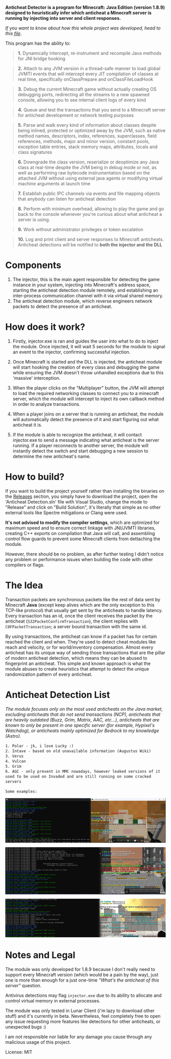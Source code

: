 **Anticheat Detector is a program for Minecraft: Java Edition (version 1.8.9) designed to heuristically infer which anticheat a Minecraft server is running by injecting into server and client responses.**

*If you want to know about how this whole project was developed, head to this [file](https://github.com/NotRequiem/Anticheat-Detector/blob/master/xd.md).*

This program has the ability to:
> __1.__ Dynamically intercept, re-instrument and recompile Java methods for JNI bridge hooking

> __2.__ Attach to any JVM version in a thread-safe manner to load global JVMTI events that will intercept every JIT compilation of classes at real time, specifically onClassPrepare and onClassFileLoadHook

> __3.__ Debug the current Minecraft game without actually creating OS debugging ports, redirecting all the streams to a new spawned console, allowing you to see internal client logs of every kind

> __4.__ Queue and test the transactions that you send to a Minecraft server for anticheat development or network testing purposes

> __5.__ Parse and walk every kind of information about classes despite being inlined, protected or optimized away by the JVM, such as native method names, descriptors, index, references, superclasses, field references, methods, major and minor version, constant pools, exception table entries, stack memory maps, attributes, locals and class signatures

> __6.__ Downgrade the class version, reserialize or deoptimize any Java class at real-time despite the JVM being in debug mode or not, as well as performing raw bytecode instrumentation based on the attached JVM without using external java agents or modifying virtual machine arguments at launch time

> __7.__ Establish public IPC channels via events and file mapping objects that anybody can listen for anticheat detection

> __8.__ Perform with minimum overhead, allowing to play the game and go back to the console whenever you're curious about what anticheat a server is using. 

> __9.__ Work without administrator privileges or token escalation

> __10.__ Log and print client and server responses to Minecraft anticheats. Anticheat detections will be notified to **both the injector and the DLL**

# Components
1. The injector, this is the main agent responsible for detecting the game instance in your system, injecting into Minecraft's address space, starting the anticheat detection module remotely, and establishing an inter-process communication channel with it via virtual shared memory.
2. The anticheat detection module, which reverse engineers network packets to detect the presence of an anticheat.

# How does it work?
1. Firstly, injector.exe is ran and guides the user into what to do to inject the module. Once injected, it will wait 5 seconds for the module to signal an event to the injector, confirming successful injection.

2. Once Minecraft is started and the DLL is injected, the anticheat module will start hooking the creation of every class and debugging the game while ensuring the JVM doesn't throw unhandled exceptions due to this 'massive' interception.

3. When the player clicks on the "Multiplayer" button, the JVM will attempt to load the required networking classes to connect you to a minecraft server, which the module will intercept to inject its own callback method in order to analyze transactions.

4. When a player joins on a server that is running an anticheat, the module will automatically detect the presence of it and start figuring out what anticheat it is.

5. If the module is able to recognize the anticheat, it will contact injector.exe to send a message indicating what anticheat is the server running. If a player reconnects to another server, the module will instantly detect the switch and start debugging a new session to determine the new anticheat's name.

# How to build?
If you want to build the project yourself rather than installing the binaries on the [Releases](https://github.com/NotRequiem/Anticheat-Detector/releases/) section, you simply have to download the project, open the 'Anticheat Detection.sln' file with Visual Studio, change the mode to "Release" and click on "Build Solution", it's literally that simple as no other external tools like Spectre mitigations or Clang were used.

**It's not advised to modify the compiler settings**, which are optimized for maximum speed and to ensure correct linkage with JNI/JVMTI libraries, creating C++ exports on compilation that Java will call, and assembling control flow guards to prevent some Minecraft clients from dettaching the module.

However, there should be no problem, as after further testing I didn't notice any problem or performance issues when building the code with other compilers or flags.

# The Idea
Transaction packets are synchronous packets like the rest of data sent by Minecraft **Java** (except keep alives which are the only exception to this TCP-like protocol) that usually get sent by the anticheats to handle latency. Every transaction has an id, once the client receives the packet by the anticheat (`S32PacketConfirmTransaction`), the client replies with `C0FPacketTransaction`; a server bound transaction with the same id. 

By using transactions, the anticheat can know if a packet has for certain reached the client and when. They're used to detect cheat modules like reach and velocity, or for world/inventory compensation.
Almost every anticheat has its unique way of sending those transactions that are the pillar of modern anticheat detection, which means they can be abused to fingerprint an anticheat. This simple and known approach is what the module abuses to create heuristics  that attempt to detect the unique randomization pattern of every anticheat.

# Anticheat Detection List
*The module focuses only on the most used anticheats on the Java market, excluding anticheats that do not send transactions (NCP), anticheats that are heavily outdated (Buzz, Grim, Matrix, AAC, etc...), anticheats that are known to only be present in one specific server (for example, Hypixel's Watchdog), or anticheats mainly optimized for Bedrock to my knowledge (Astro).*

```
1. Polar - jk, i love Lucky :)
2. Intave - based on old unavailable information (Augustus Wiki)
3. Verus
4. Vulcan
5. Grim
6. AGC - only present in MMC nowadays, however leaked versions of it used to be used on Invaded and are still running on some cracked servers
```

`Some examples:`
<p align="center">
<img src="assets/vulcan.png" align="center" title="Vulcan">
</p>

<p align="center">
<img src="assets/verus.png" align="center" title="Verus">
</p>

<p align="center">
<img src="assets/karhu.png" align="center" title="Karhu">
</p>

# Notes and Legal
The module was only developed for 1.8.9 because I don't really need to support every Minecraft version (which would be a pain by the way), just one is more than enough for a just one-time *"What's the anticheat of this server"* question.

Antivirus detections may flag `injector.exe` due to its ability to allocate and control virtual memory in external processes.

The module was only tested in Lunar Client (i'm lazy to download other stuff) and it's currently in beta. Nevertheless, feel completely free to open any issue requesting more features like detections for other anticheats, or unexpected bugs :)

I am not responsible nor liable for any damage you cause through any malicious usage of this project.

License: MIT
